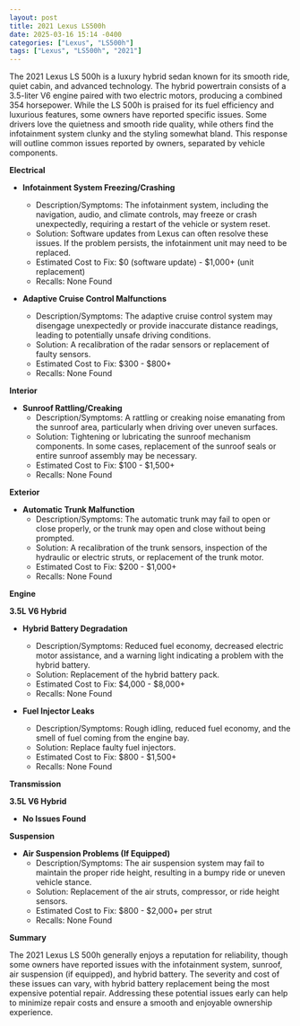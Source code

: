 ```yaml
---
layout: post
title: 2021 Lexus LS500h
date: 2025-03-16 15:14 -0400
categories: ["Lexus", "LS500h"]
tags: ["Lexus", "LS500h", "2021"]
---
```

The 2021 Lexus LS 500h is a luxury hybrid sedan known for its smooth ride, quiet cabin, and advanced technology. The hybrid powertrain consists of a 3.5-liter V6 engine paired with two electric motors, producing a combined 354 horsepower. While the LS 500h is praised for its fuel efficiency and luxurious features, some owners have reported specific issues. Some drivers love the quietness and smooth ride quality, while others find the infotainment system clunky and the styling somewhat bland. This response will outline common issues reported by owners, separated by vehicle components.

**Electrical**

*   **Infotainment System Freezing/Crashing**
    *   Description/Symptoms: The infotainment system, including the navigation, audio, and climate controls, may freeze or crash unexpectedly, requiring a restart of the vehicle or system reset.
    *   Solution: Software updates from Lexus can often resolve these issues. If the problem persists, the infotainment unit may need to be replaced.
    *   Estimated Cost to Fix: $0 (software update) - $1,000+ (unit replacement)
    *   Recalls: None Found

*   **Adaptive Cruise Control Malfunctions**
    *   Description/Symptoms: The adaptive cruise control system may disengage unexpectedly or provide inaccurate distance readings, leading to potentially unsafe driving conditions.
    *   Solution: A recalibration of the radar sensors or replacement of faulty sensors.
    *   Estimated Cost to Fix: $300 - $800+
    *   Recalls: None Found

**Interior**

*   **Sunroof Rattling/Creaking**
    *   Description/Symptoms: A rattling or creaking noise emanating from the sunroof area, particularly when driving over uneven surfaces.
    *   Solution: Tightening or lubricating the sunroof mechanism components. In some cases, replacement of the sunroof seals or entire sunroof assembly may be necessary.
    *   Estimated Cost to Fix: $100 - $1,500+
    *   Recalls: None Found

**Exterior**

*   **Automatic Trunk Malfunction**
    *   Description/Symptoms: The automatic trunk may fail to open or close properly, or the trunk may open and close without being prompted.
    *   Solution: A recalibration of the trunk sensors, inspection of the hydraulic or electric struts, or replacement of the trunk motor.
    *   Estimated Cost to Fix: $200 - $1,000+
    *   Recalls: None Found

**Engine**

**3.5L V6 Hybrid**

*   **Hybrid Battery Degradation**
    *   Description/Symptoms: Reduced fuel economy, decreased electric motor assistance, and a warning light indicating a problem with the hybrid battery.
    *   Solution: Replacement of the hybrid battery pack.
    *   Estimated Cost to Fix: $4,000 - $8,000+
    *   Recalls: None Found

*   **Fuel Injector Leaks**
    * Description/Symptoms: Rough idling, reduced fuel economy, and the smell of fuel coming from the engine bay.
    * Solution: Replace faulty fuel injectors.
    * Estimated Cost to Fix: $800 - $1,500+
    * Recalls: None Found

**Transmission**

**3.5L V6 Hybrid**

*   **No Issues Found**

**Suspension**

*   **Air Suspension Problems (If Equipped)**
    *   Description/Symptoms: The air suspension system may fail to maintain the proper ride height, resulting in a bumpy ride or uneven vehicle stance.
    *   Solution: Replacement of the air struts, compressor, or ride height sensors.
    *   Estimated Cost to Fix: $800 - $2,000+ per strut
    *   Recalls: None Found

**Summary**

The 2021 Lexus LS 500h generally enjoys a reputation for reliability, though some owners have reported issues with the infotainment system, sunroof, air suspension (if equipped), and hybrid battery. The severity and cost of these issues can vary, with hybrid battery replacement being the most expensive potential repair. Addressing these potential issues early can help to minimize repair costs and ensure a smooth and enjoyable ownership experience.

